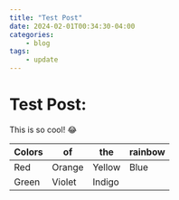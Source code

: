 ```yaml
---
title: "Test Post"
date: 2024-02-01T00:34:30-04:00
categories:
	- blog
tags:
	- update
---
```


# Test Post:

This is so cool! :joy: 

| **Colors** | **of** | **the** | **rainbow** |
| ---------- | ------ | ------- | ----------- |
|    Red     | Orange | Yellow  |    Blue     |
|   Green    | Violet | Indigo  |             |




